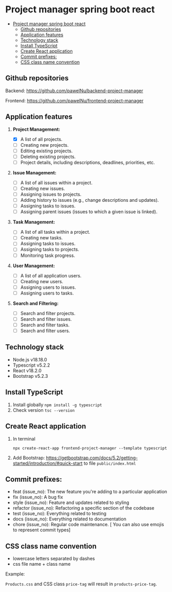 # Project manager spring boot react

- [Project manager spring boot react](#project-manager-spring-boot-react)
  - [Github repositories](#github-repositories)
  - [Application features](#application-features)
  - [Technology stack](#technology-stack)
  - [Install TypeScript](#install-typescript)
  - [Create React application](#create-react-application)
  - [Commit prefixes:](#commit-prefixes)
  - [CSS class name convention](#css-class-name-convention)

## Github repositories

Backend: https://github.com/pawelNu/backend-project-manager

Frontend: https://github.com/pawelNu/frontend-project-manager

## Application features

1. **Project Management:**

    - [x] A list of all projects.
    - [ ] Creating new projects.
    - [ ] Editing existing projects.
    - [ ] Deleting existing projects.
    - [ ] Project details, including descriptions, deadlines, priorities, etc.

2. **Issue Management:**

    - [ ] A list of all issues within a project.
    - [ ] Creating new issues.
    - [ ] Assigning issues to projects.
    - [ ] Adding history to issues (e.g., change descriptions and updates).
    - [ ] Assigning tasks to issues.
    - [ ] Assigning parent issues (issues to which a given issue is linked).

3. **Task Management:**

    - [ ] A list of all tasks within a project.
    - [ ] Creating new tasks.
    - [ ] Assigning tasks to issues.
    - [ ] Assigning tasks to projects.
    - [ ] Monitoring task progress.

4. **User Management:**

    - [ ] A list of all application users.
    - [ ] Creating new users.
    - [ ] Assigning users to issues.
    - [ ] Assigning users to tasks.

5. **Search and Filtering:**

    - [ ] Search and filter projects.
    - [ ] Search and filter issues.
    - [ ] Search and filter tasks.
    - [ ] Search and filter users.

## Technology stack

-   Node.js v18.18.0
-   Typescript v5.2.2
-   React v18.2.0
-   Bootstrap v5.2.3

## Install TypeScript

1. Install globally `npm install -g typescript`
2. Check version `tsc --version`

## Create React application

1. In terminal
    ```shell
    npx create-react-app frontend-project-manager --template typescript
    ```
2. Add Bootstrap: https://getbootstrap.com/docs/5.2/getting-started/introduction/#quick-start to file `public/index.html`

## Commit prefixes:

-   feat (issue_no): The new feature you're adding to a particular application
-   fix (issue_no): A bug fix
-   style (issue_no): Feature and updates related to styling
-   refactor (issue_no): Refactoring a specific section of the codebase
-   test (issue_no): Everything related to testing
-   docs (issue_no): Everything related to documentation
-   chore (issue_no): Regular code maintenance. [ You can also use emojis to represent commit types]

## CSS class name convention

-   lowercase letters separated by dashes
-   css file name + class name

Example:

`Products.css` and CSS class `price-tag` will result in `products-price-tag`.
